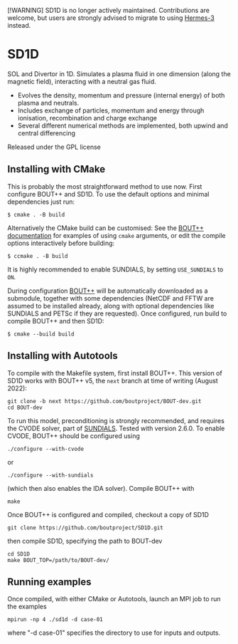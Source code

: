 [!WARNING]
SD1D is no longer actively maintained. Contributions are welcome, but
users are strongly advised to migrate to using [Hermes-3](https://github.com/bendudson/hermes-3/) instead. 

SD1D
====

SOL and Divertor in 1D. Simulates a plasma fluid in one dimension (along the magnetic field), interacting with a neutral gas fluid. 

* Evolves the density, momentum and pressure (internal energy) of both plasma and neutrals. 
* Includes exchange of particles, momentum and energy through ionisation, recombination and charge exchange
* Several different numerical methods are implemented, both upwind and central differencing

Released under the GPL license

Installing with CMake
---------------------

This is probably the most straightforward method to use now.  First
configure BOUT++ and SD1D. To use the default options and minimal
dependencies just run:

    $ cmake . -B build

Alternatively the CMake build can be customised: See the [BOUT++
documentation](https://bout-dev.readthedocs.io/en/latest/user_docs/installing.html#cmake)
for examples of using `cmake` arguments, or edit the compile options
interactively before building:

    $ ccmake . -B build

It is highly recommended to enable SUNDIALS, by setting `USE_SUNDIALS`
to `ON`.

During configuration
[BOUT++](https://github.com/boutproject/BOUT-dev/) will be
automatically downloaded as a submodule, together with some
dependencies (NetCDF and FFTW are assumed to be installed already,
along with optional dependencies like SUNDIALS and PETSc if they are
requested).  Once configured, run build to compile BOUT++ and then
SD1D:

    $ cmake --build build


Installing with Autotools
-------------------------

To compile with the Makefile system, first install BOUT++.
This version of SD1D works with BOUT++ v5, the `next` branch at time
of writing (August 2022):

    git clone -b next https://github.com/boutproject/BOUT-dev.git
    cd BOUT-dev

To run this model, preconditioning is strongly recommended, and
requires the CVODE solver, part of
[SUNDIALS](http://computation.llnl.gov/projects/sundials).  Tested
with version 2.6.0. To enable CVODE, BOUT++ should be configured using

    ./configure --with-cvode

or

    ./configure --with-sundials

(which then also enables the IDA solver). Compile BOUT++ with

    make

Once BOUT++ is configured and compiled, checkout a copy of SD1D

    git clone https://github.com/boutproject/SD1D.git

then compile SD1D, specifying the path to BOUT-dev

    cd SD1D
    make BOUT_TOP=/path/to/BOUT-dev/

Running examples
----------------

Once compiled, with either CMake or Autotools, launch an MPI job to run the examples

    mpirun -np 4 ./sd1d -d case-01

where "-d case-01" specifies the directory to use for inputs and outputs.


